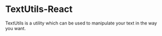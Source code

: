 # TextUtils-React
 TextUtils is a utility which can be used to manipulate your text in the way you want.
